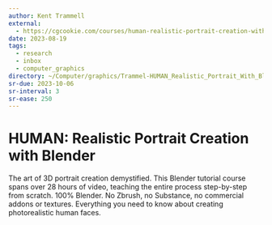 ```yaml
---
author: Kent Trammell
external:
  - https://cgcookie.com/courses/human-realistic-portrait-creation-with-blender
date: 2023-08-19
tags:
  - research
  - inbox
  - computer_graphics
directory: ~/Computer/graphics/Trammel-HUMAN_Realistic_Portrait_With_Blender/
sr-due: 2023-10-06
sr-interval: 3
sr-ease: 250
---
```


# HUMAN: Realistic Portrait Creation with Blender

The art of 3D portrait creation demystified. This Blender tutorial course spans
over 28 hours of video, teaching the entire process step-by-step from scratch.
100% Blender. No Zbrush, no Substance, no commercial addons or textures.
Everything you need to know about creating photorealistic human faces.
